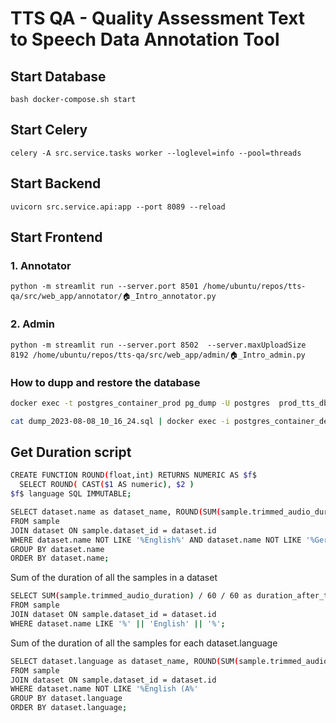
# TTS QA - Quality Assessment Text to Speech Data Annotation Tool


## Start Database
```
bash docker-compose.sh start
```

## Start Celery
```
celery -A src.service.tasks worker --loglevel=info --pool=threads
```
## Start Backend
```
uvicorn src.service.api:app --port 8089 --reload
```

## Start Frontend
### 1. Annotator
```
python -m streamlit run --server.port 8501 /home/ubuntu/repos/tts-qa/src/web_app/annotator/🏠_Intro_annotator.py
```

### 2. Admin

```
python -m streamlit run --server.port 8502  --server.maxUploadSize 8192 /home/ubuntu/repos/tts-qa/src/web_app/admin/🏠_Intro_admin.py
```


### How to dupp and restore the database

```bash
docker exec -t postgres_container_prod pg_dump -U postgres  prod_tts_db > dump_`date +%Y-%m-%d"_"%H_%M_%S`.sql

cat dump_2023-08-08_10_16_24.sql | docker exec -i postgres_container_dev  psql -U postgres dev_tts_db

```


## Get Duration script

```bash
CREATE FUNCTION ROUND(float,int) RETURNS NUMERIC AS $f$
  SELECT ROUND( CAST($1 AS numeric), $2 )
$f$ language SQL IMMUTABLE;
```

```bash
SELECT dataset.name as dataset_name, ROUND(SUM(sample.trimmed_audio_duration) / 60, 2)   AS minutes, ROUND(SUM(sample.trimmed_audio_duration) / 3600, 2)   AS hours
FROM sample
JOIN dataset ON sample.dataset_id = dataset.id
WHERE dataset.name NOT LIKE '%English%' AND dataset.name NOT LIKE '%German%'
GROUP BY dataset.name
ORDER BY dataset.name;
```

Sum of the duration of all the samples in a dataset

```bash
SELECT SUM(sample.trimmed_audio_duration) / 60 / 60 as duration_after_trimming
FROM sample
JOIN dataset ON sample.dataset_id = dataset.id
WHERE dataset.name LIKE '%' || 'English' || '%';
```

Sum of the duration of all the samples for each dataset.language

```bash
SELECT dataset.language as dataset_name, ROUND(SUM(sample.trimmed_audio_duration) / 60, 2)   AS minutes, ROUND(SUM(sample.trimmed_audio_duration) / 3600, 2)   AS hours
FROM sample
JOIN dataset ON sample.dataset_id = dataset.id
WHERE dataset.name NOT LIKE '%English (A%'
GROUP BY dataset.language
ORDER BY dataset.language;
```
